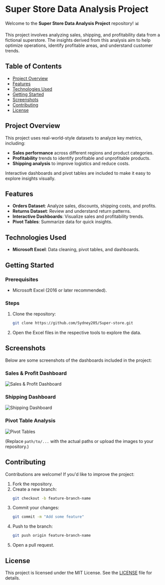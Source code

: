 # Super Store Data Analysis Project

Welcome to the **Super Store Data Analysis Project** repository! 📊

This project involves analyzing sales, shipping, and profitability data from a fictional superstore. The insights derived from this analysis aim to help optimize operations, identify profitable areas, and understand customer trends.

## Table of Contents

- [Project Overview](#project-overview)
- [Features](#features)
- [Technologies Used](#technologies-used)
- [Getting Started](#getting-started)
- [Screenshots](#screenshots)
- [Contributing](#contributing)
- [License](#license)

## Project Overview

This project uses real-world-style datasets to analyze key metrics, including:
- **Sales performance** across different regions and product categories.
- **Profitability** trends to identify profitable and unprofitable products.
- **Shipping analysis** to improve logistics and reduce costs.

Interactive dashboards and pivot tables are included to make it easy to explore insights visually.

## Features

- **Orders Dataset**: Analyze sales, discounts, shipping costs, and profits.
- **Returns Dataset**: Review and understand return patterns.
- **Interactive Dashboards**: Visualize sales and profitability trends.
- **Pivot Tables**: Summarize data for quick insights.

## Technologies Used

- **Microsoft Excel**: Data cleaning, pivot tables, and dashboards.

## Getting Started

### Prerequisites

- Microsoft Excel (2016 or later recommended).

### Steps

1. Clone the repository:
   ```bash
   git clone https://github.com/Sydney205/Super-store.git
   ```

2. Open the Excel files in the respective tools to explore the data.

## Screenshots

Below are some screenshots of the dashboards included in the project:

### Sales & Profit Dashboard
![Sales & Profit Dashboard](path/to/sales_profit_dashboard_screenshot.png)

### Shipping Dashboard
![Shipping Dashboard](path/to/shipping_dashboard_screenshot.png)

### Pivot Table Analysis
![Pivot Tables](path/to/pivot_table_screenshot.png)

(Replace `path/to/...` with the actual paths or upload the images to your repository.)

## Contributing

Contributions are welcome! If you'd like to improve the project:

1. Fork the repository.
2. Create a new branch:
   ```bash
   git checkout -b feature-branch-name
   ```
3. Commit your changes:
   ```bash
   git commit -m "Add some feature"
   ```
4. Push to the branch:
   ```bash
   git push origin feature-branch-name
   ```
5. Open a pull request.

## License

This project is licensed under the MIT License. See the [LICENSE](LICENSE) file for details.
